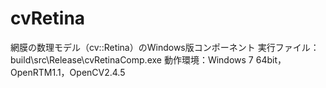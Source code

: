 cvRetina
========

網膜の数理モデル（cv::Retina）のWindows版コンポーネント
実行ファイル：build\src\Release\cvRetinaComp.exe
動作環境：Windows 7 64bit，OpenRTM1.1，OpenCV2.4.5
